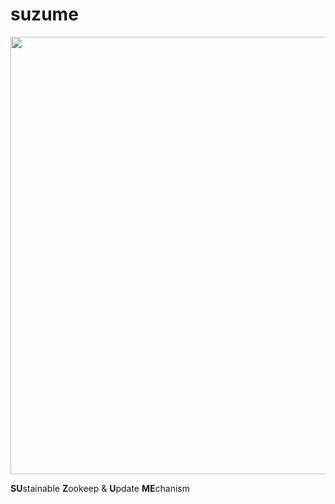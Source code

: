 # suzume

<img src="./logo.png" width="700">

**SU**stainable **Z**ookeep & **U**pdate **ME**chanism
